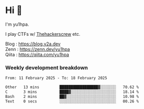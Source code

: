 # Hi 👋

I'm yu1hpa.

I play CTFs w/ [Thehackerscrew](https://www.thehackerscrew.team/) etc.

Blog : https://blog.y2a.dev  
Zenn : https://zenn.dev/yu1hpa  
Qiita : https://qiita.com/yu1hpa  

### Weekly development breakdown

<!--START_SECTION:waka-->

```txt
From: 11 February 2025 - To: 18 February 2025

Other   13 mins         █████████████████▓░░░░░░░   70.62 %
C       3 mins          ████▓░░░░░░░░░░░░░░░░░░░░   18.14 %
Bash    2 mins          ██▓░░░░░░░░░░░░░░░░░░░░░░   10.98 %
Text    0 secs          ░░░░░░░░░░░░░░░░░░░░░░░░░   00.26 %
```

<!--END_SECTION:waka-->

